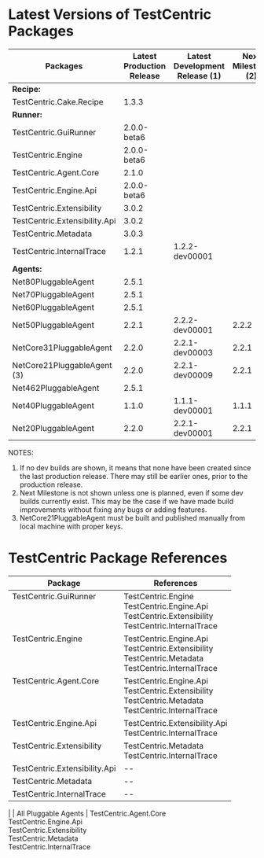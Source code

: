 # Latest Versions of TestCentric Packages


|         Packages       | Latest<br>Production<br>Release | Latest<br>Development<br>Release (1) | Next<br>Milestone (2) |
| ----------------------------- | --------------- | ---------------- | ------------ |
| **Recipe:**                   |                 |                  |              |
| TestCentric.Cake.Recipe       | 1.3.3           |                  |              |
| **Runner:**                   |                 |                  |              |
| TestCentric.GuiRunner         | 2.0.0-beta6     |                  |              | 
| TestCentric.Engine            | 2.0.0-beta6     |                  |              |
| TestCentric.Agent.Core        | 2.1.0           |                  |              |
| TestCentric.Engine.Api        | 2.0.0-beta6     |                  |              |
| TestCentric.Extensibility     | 3.0.2           |                  |              |
| TestCentric.Extensibility.Api | 3.0.2           |                  |              |
| TestCentric.Metadata          | 3.0.3           |                  |              |
| TestCentric.InternalTrace     | 1.2.1           | 1.2.2-dev00001   |              |
| **Agents:**                   |                 |                  |              |
| Net80PluggableAgent           | 2.5.1           |                  |              |
| Net70PluggableAgent           | 2.5.1           |                  |              |
| Net60PluggableAgent           | 2.5.1           |                  |              |
| Net50PluggableAgent           | 2.2.1           | 2.2.2-dev00001   | 2.2.2        |
| NetCore31PluggableAgent       | 2.2.0           | 2.2.1-dev00003   | 2.2.1        |
| NetCore21PluggableAgent (3)   | 2.2.0           | 2.2.1-dev00009   | 2.2.1        |
| Net462PluggableAgent          | 2.5.1           |                  |              |
| Net40PluggableAgent           | 1.1.0           | 1.1.1-dev00001   | 1.1.1        |
| Net20PluggableAgent           | 2.2.0           | 2.2.1-dev00001   | 2.2.1        |


NOTES:

1. If no dev builds are shown, it means that none have been created since the last production release.
   There may still be earlier ones, prior to the production release.
2. Next Milestone is not shown unless one is planned, even if some dev builds currently exist. This may
   be the case if we have made build improvements without fixing any bugs or adding features.
3. NetCore21PluggableAgent must be built and published manually from local machine with proper keys. 

# TestCentric Package References

| Package                                | References          |
| -------------------------------------- | ------------------- |
| TestCentric.GuiRunner<br><br><br><br>  | TestCentric.Engine<br>TestCentric.Engine.Api<br>TestCentric.Extensibility<br>TestCentric.InternalTrace
| TestCentric.Engine<br><br><br><br>     | TestCentric.Engine.Api<br>TestCentric.Extensibility<br>TestCentric.Metadata<br>TestCentric.InternalTrace
| TestCentric.Agent.Core<br><br><br><br> | TestCentric.Engine.Api<br>TestCentric.Extensibility<br>TestCentric.Metadata<br>TestCentric.InternalTrace
| TestCentric.Engine.Api<br><br>         | TestCentric.Extensibility.Api<br>TestCentric.InternalTrace
| TestCentric.Extensibility<br><br>      | TestCentric.Metadata<br>TestCentric.InternalTrace
| TestCentric.Extensibility.Api          | --
| TestCentric.Metadata                   | --
| TestCentric.InternalTrace              | --
| 
| All Pluggable Agents | TestCentric.Agent.Core<br>TestCentric.Engine.Api<br>TestCentric.Extensibility<br>TestCentric.Metadata<br>TestCentric.InternalTrace